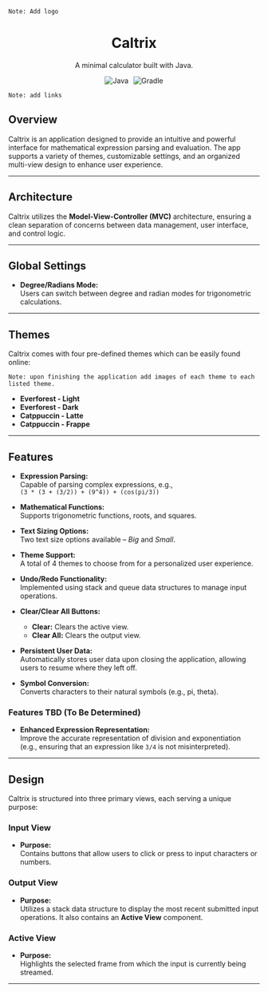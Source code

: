     Note: Add logo
<div align="center">

  <h1>Caltrix</h1>
  <p>A minimal calculator built with Java.</p>

  <div style="display: flex; justify-content: center; gap: 10px;">
    <a href="https://www.java.com/en/" style="text-decoration: none;">
      <img src="https://img.shields.io/badge/Java-23%2B-purple" alt="Java">
    </a>
    <a href="https://github.com/gradle/gradle" style="text-decoration: none;">
      <img src="https://img.shields.io/badge/Gradle-8.1%2B-blue" alt="Gradle">
    </a>
  </div>

</div>


    Note: add links

## Overview

Caltrix is an application designed to provide an intuitive and powerful interface for mathematical expression parsing and evaluation. The app supports a variety of themes, customizable settings, and an organized multi-view design to enhance user experience.

---

## Architecture

Caltrix utilizes the **Model-View-Controller (MVC)** architecture, ensuring a clean separation of concerns between data management, user interface, and control logic.

---

## Global Settings

- **Degree/Radians Mode:**  
  Users can switch between degree and radian modes for trigonometric calculations.

---

## Themes

Caltrix comes with four pre-defined themes which can be easily found online:

    Note: upon finishing the application add images of each theme to each listed theme.

- **Everforest - Light**
- **Everforest - Dark**
- **Catppuccin - Latte**
- **Catppuccin - Frappe**

---

## Features

- **Expression Parsing:**  
  Capable of parsing complex expressions, e.g.,  
  `(3 * (3 + (3/2)) + (9^4)) + (cos(pi/3))`

- **Mathematical Functions:**  
  Supports trigonometric functions, roots, and squares.

- **Text Sizing Options:**  
  Two text size options available – *Big* and *Small*.

- **Theme Support:**  
  A total of 4 themes to choose from for a personalized user experience.

- **Undo/Redo Functionality:**  
  Implemented using stack and queue data structures to manage input operations.

- **Clear/Clear All Buttons:**  
  - **Clear:** Clears the active view.  
  - **Clear All:** Clears the output view.

- **Persistent User Data:**  
  Automatically stores user data upon closing the application, allowing users to resume where they left off.

- **Symbol Conversion:**  
  Converts characters to their natural symbols (e.g., pi, theta).

### Features TBD (To Be Determined)

- **Enhanced Expression Representation:**  
  Improve the accurate representation of division and exponentiation (e.g., ensuring that an expression like `3/4` is not misinterpreted).

---

## Design

Caltrix is structured into three primary views, each serving a unique purpose:

### Input View

- **Purpose:**  
  Contains buttons that allow users to click or press to input characters or numbers.

### Output View

- **Purpose:**  
  Utilizes a stack data structure to display the most recent submitted input operations. It also contains an **Active View** component.

### Active View

- **Purpose:**  
  Highlights the selected frame from which the input is currently being streamed.

---

